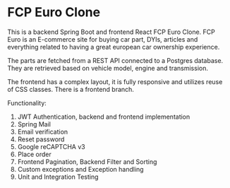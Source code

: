 # FCP Euro Clone

This is a backend Spring Boot and frontend React FCP Euro Clone.
FCP Euro is an E-commerce site for buying car part, DYIs, 
articles and everything related to having a great european 
car ownership experience.

The parts are fetched from a REST API connected to a Postgres
database. They are retrieved based on vehicle model, engine
and transmission.

The frontend has a complex layout, it is fully responsive
and utilizes reuse of CSS classes. There is a frontend branch.

Functionality:
1. JWT Authentication, backend and frontend implementation
2. Spring Mail
3. Email verification
4. Reset password
5. Google reCAPTCHA v3
6. Place order
7. Frontend Pagination, Backend Filter and Sorting
8. Custom exceptions and Exception handling
9. Unit and Integration Testing
